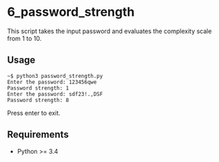 6_password_strength
===================

This script takes the input password and evaluates the complexity scale from 1 to 10.

Usage
-----

```
~$ python3 password_strength.py 
Enter the password: 123456qwe
Password strength: 1
Enter the password: sdf23!.,DSF
Password strength: 8
```
Press enter to exit.

Requirements
------------

- Python >= 3.4
